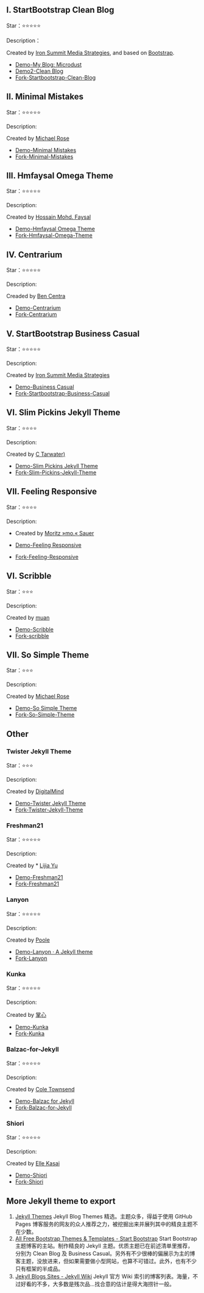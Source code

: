 
## I. StartBootstrap Clean Blog
Star：⭐️⭐️⭐️⭐️⭐️

Description：


Created by [Iron Summit Media Strategies](https://github.com/IronSummitMedia), and based on [Bootstrap](http://getbootstrap.com/). 

* [Demo-My Blog: Microdust](http://azeril.me/)
* [Demo2-Clean Blog](http://ironsummitmedia.github.io/startbootstrap-clean-blog/)
* [Fork-Startbootstrap-Clean-Blog](https://github.com/IronSummitMedia/startbootstrap-clean-blog)

## II. Minimal Mistakes

Star：⭐️⭐️⭐️⭐️⭐️  

Description: 

Created by [Michael Rose](https://github.com/mmistakes)

* [Demo-Minimal Mistakes](https://mmistakes.github.io/minimal-mistakes/)
* [Fork-Minimal-Mistakes](https://github.com/mmistakes/minimal-mistakes)


## III. Hmfaysal Omega Theme
Star：⭐️⭐️⭐️⭐️⭐️  

Description: 

Created by [Hossain Mohd. Faysal](https://github.com/hmfaysal)

* [Demo-Hmfaysal Omega Theme](http://www.hossainmohdfaysal.com/hmfaysal-omega-theme/)
* [Fork-Hmfaysal-Omega-Theme](https://github.com/hmfaysal/hmfaysal-omega-theme)


## IV. Centrarium

Star：⭐️⭐️⭐️⭐️⭐️  

Description:

Creaded by [Ben Centra](https://github.com/bencentra)

* [Demo-Centrarium](http://bencentra.com/centrarium/)
* [Fork-Centrarium](https://github.com/bencentra/centrarium)
 
## V. StartBootstrap Business Casual

Star：⭐️⭐️⭐️⭐️⭐️  

Description:

Created by [Iron Summit Media Strategies](https://github.com/IronSummitMedia)


* [Demo-Business Casual](http://ironsummitmedia.github.io/startbootstrap-business-casual/index.html)
* [Fork-Startbootstrap-Business-Casual](https://github.com/IronSummitMedia/startbootstrap-business-casual)

## VI. Slim Pickins Jekyll Theme

Star：⭐️⭐️⭐️⭐️  

Description:

Created by [C Tarwater)](https://github.com/chrisanthropic)

* [Demo-Slim Pickins Jekyll Theme](http://chrisanthropic.github.io/slim-pickins-jekyll-theme/)
* [Fork-Slim-Pickins-Jekyll-Theme](https://github.com/chrisanthropic/slim-pickins-jekyll-theme)

## VII. Feeling Responsive

Star：⭐️⭐️⭐️⭐️  

Description:

* Created by [Moritz »mo.« Sauer](https://github.com/Phlow)

* [Demo-Feeling Responsive](http://phlow.github.io/feeling-responsive/)
* [Fork-Feeling-Responsive](https://github.com/Phlow/feeling-responsive)


## VI. Scribble

Star：⭐️⭐️⭐️  

Description:

Created by [muan](https://github.com/muan)

* [Demo-Scribble](http://scribble.muan.co/)
* [Fork-scribble](https://github.com/muan/scribble)

## VII. So Simple Theme

Star：⭐️⭐️⭐️  

Description:

Created by [Michael Rose](https://github.com/mmistakes)

* [Demo-So Simple Theme](https://mmistakes.github.io/so-simple-theme/)
* [Fork-So-Simple-Theme](https://github.com/mmistakes/so-simple-theme)

## Other 

### Twister Jekyll Theme

Star：⭐️⭐️⭐️  

Description:

Created by [DigitalMind](https://github.com/DigitalMindCH)

* [Demo-Twister Jekyll Theme](http://digitalmind.ch/themes/twister-jekyll-theme/demo/)
* [Fork-Twister-Jekyll-Theme](https://github.com/DigitalMindCH/twister-jekyll-theme)



### Freshman21

Star：⭐️⭐️⭐️⭐️⭐️  

Description:

Created by * [Lijia Yu](https://github.com/yulijia)

* [Demo-Freshman21](http://yulijia.net/freshman21/)
* [Fork-Freshman21](https://github.com/yulijia/freshman21)


### Lanyon

Star：⭐️⭐️⭐️⭐️⭐️  

Description:

Created by [Poole](https://github.com/poole)

* [Demo-Lanyon · A Jekyll theme](http://lanyon.getpoole.com/)
* [Fork-Lanyon](https://github.com/poole/lanyon)

### Kunka

Star：⭐️⭐️⭐️⭐️⭐️  

Description:

Created by [掌心](https://github.com/pizn)

* [Demo-Kunka](http://pizn.github.io/kunka/)
* [Fork-Kunka](https://github.com/pizn/kunka)

### Balzac-for-Jekyll

Star：⭐️⭐️⭐️⭐️⭐️  

Description:

Created by [Cole Townsend](https://github.com/ColeTownsend)

* [Demo-Balzac for Jekyll](http://tuxador.github.io/)
* [Fork-Balzac-for-Jekyll](https://github.com/ColeTownsend/Balzac-for-Jekyll)

### Shiori

Star：⭐️⭐️⭐️⭐️⭐️  

Description:

Created by [Elle Kasai](https://github.com/ellekasai)

* [Demo-Shiori](http://ellekasai.github.io/shiori/)
* [Fork-Shiori](https://github.com/ellekasai/shiori)

## More Jekyll theme to export

1. [Jekyll Themes](http://jekyllthemes.org/) Jekyll Blog Themes 精选。主题众多，得益于使用 GitHub Pages 博客服务的网友的众人推荐之力，被挖掘出来并展列其中的精良主题不在少数。
2. [All Free Bootstrap Themes & Templates - Start Bootstrap](http://startbootstrap.com/template-categories/all/) Start Bootstrap 主题博客的主站。制作精良的 Jekyll 主题。优质主题已在前述清单里推荐，分别为 Clean Blog 及 Business Casual。另外有不少很棒的偏展示为主的博客主题，没放进来，但如果需要做小型网站，也算不可错过。此外，也有不少只有框架的半成品。
3. [Jekyll Blogs Sites - Jekyll Wiki](https://github.com/jekyll/jekyll/wiki/Sites) Jekyll 官方 Wiki 索引的博客列表。海量，不过好看的不多，大多数是残次品...找合意的估计是得大海捞针一般。